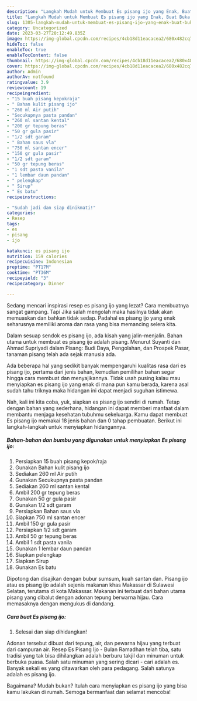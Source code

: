 ```yaml
---
description: "Langkah Mudah untuk Membuat Es pisang ijo yang Enak, Buat Buka Puasa Sempurna"
title: "Langkah Mudah untuk Membuat Es pisang ijo yang Enak, Buat Buka Puasa Sempurna"
slug: 1305-langkah-mudah-untuk-membuat-es-pisang-ijo-yang-enak-buat-buka-puasa-sempurna
category: Uncategorized
date: 2023-03-27T20:12:49.835Z
image: https://img-global.cpcdn.com/recipes/4cb18d11eacacea2/680x482cq70/es-pisang-ijo-foto-resep-utama.jpg
hideToc: false
enableToc: true
enableTocContent: false
thumbnail: https://img-global.cpcdn.com/recipes/4cb18d11eacacea2/680x482cq70/es-pisang-ijo-foto-resep-utama.jpg
cover: https://img-global.cpcdn.com/recipes/4cb18d11eacacea2/680x482cq70/es-pisang-ijo-foto-resep-utama.jpg
author: Admin
authorAv: notfound
ratingvalue: 3.9
reviewcount: 19
recipeingredient:
- "15 buah pisang kepokraja"
- " Bahan kulit pisang ijo"
- "260 ml Air putih"
- "Secukupnya pasta pandan"
- "260 ml santan kental"
- "200 gr tepung beras"
- "50 gr gula pasir"
- "1/2 sdt garam"
- " Bahan saus vla"
- "750 ml santan encer"
- "150 gr gula pasir"
- "1/2 sdt garam"
- "50 gr tepung beras"
- "1 sdt pasta vanila"
- "1 lembar daun pandan"
- " pelengkap"
- " Sirup"
- " Es batu"
recipeinstructions:

- "Sudah jadi dan siap dinikmati!"
categories:
- Resep
tags:
- es
- pisang
- ijo

katakunci: es pisang ijo 
nutrition: 159 calories
recipecuisine: Indonesian
preptime: "PT17M"
cooktime: "PT36M"
recipeyield: "3"
recipecategory: Dinner

---
```



Sedang mencari inspirasi resep es pisang ijo yang lezat? Cara membuatnya sangat gampang. Tapi Jika salah mengolah maka hasilnya tidak akan memuaskan dan bahkan tidak sedap. Padahal es pisang ijo yang enak seharusnya memiliki aroma dan rasa yang bisa memancing selera kita.


Dalam sesuap sendok es pisang ijo, ada kisah yang jalin-menjalin. Bahan utama untuk membuat es pisang ijo adalah pisang. Menurut Suyanti dan Ahmad Supriyadi dalam Pisang: Budi Daya, Pengolahan, dan Prospek Pasar, tanaman pisang telah ada sejak manusia ada.

Ada beberapa hal yang sedikit banyak mempengaruhi kualitas rasa dari es pisang ijo, pertama dari jenis bahan, kemudian pemilihan bahan segar hingga cara membuat dan menyajikannya. Tidak usah pusing kalau mau menyiapkan es pisang ijo yang enak di mana pun kamu berada, karena asal sudah tahu triknya maka hidangan ini dapat menjadi suguhan istimewa.


Nah, kali ini kita coba, yuk, siapkan es pisang ijo sendiri di rumah. Tetap dengan bahan yang sederhana, hidangan ini dapat memberi manfaat dalam membantu menjaga kesehatan tubuhmu sekeluarga. Kamu dapat membuat Es pisang ijo memakai 18 jenis bahan dan 0 tahap pembuatan. Berikut ini langkah-langkah untuk menyiapkan hidangannya.

<!--inarticleads1-->

##### Bahan-bahan dan bumbu yang digunakan untuk menyiapkan Es pisang ijo:

1. Persiapkan 15 buah pisang kepok/raja
1. Gunakan  Bahan kulit pisang ijo
1. Sediakan 260 ml Air putih
1. Gunakan Secukupnya pasta pandan
1. Sediakan 260 ml santan kental
1. Ambil 200 gr tepung beras
1. Gunakan 50 gr gula pasir
1. Gunakan 1/2 sdt garam
1. Persiapkan  Bahan saus vla
1. Siapkan 750 ml santan encer
1. Ambil 150 gr gula pasir
1. Persiapkan 1/2 sdt garam
1. Ambil 50 gr tepung beras
1. Ambil 1 sdt pasta vanila
1. Gunakan 1 lembar daun pandan
1. Siapkan  pelengkap
1. Siapkan  Sirup
1. Gunakan  Es batu


Dipotong dan disajikan dengan bubur sumsum, kuah santan dan. Pisang ijo atau es pisang ijo adalah sejenis makanan khas Makassar di Sulawesi Selatan, terutama di kota Makassar. Makanan ini terbuat dari bahan utama pisang yang dibalut dengan adonan tepung berwarna hijau. Cara memasaknya dengan mengukus di dandang. 

<!--inarticleads2-->

##### Cara buat Es pisang ijo:


1. Selesai dan siap dihidangkan!

Adonan tersebut dibuat dari tepung, air, dan pewarna hijau yang terbuat dari campuran air. Resep Es Pisang Ijo - Bulan Ramadhan telah tiba, satu tradisi yang tak bisa dihilangkan adalah berburu takjil dan minuman untuk berbuka puasa. Salah satu minuman yang sering dicari - cari adalah es. Banyak sekali es yang ditawarkan oleh para pedagang. Salah satunya adalah es pisang ijo. 

Bagaimana? Mudah bukan? Itulah cara menyiapkan es pisang ijo yang bisa kamu lakukan di rumah. Semoga bermanfaat dan selamat mencoba!
